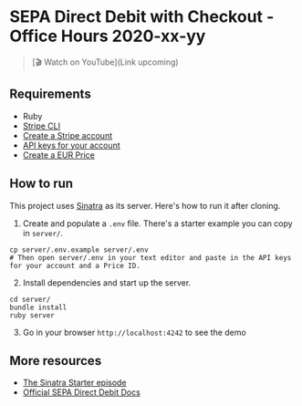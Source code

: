 # SEPA Direct Debit with Checkout - Office Hours 2020-xx-yy

> [🎬 Watch on YouTube](Link upcoming)

## Requirements
* Ruby
* [Stripe CLI](https://github.com/stripe/stripe-cli/)
* [Create a Stripe account](https://dashboard.stripe.com/register)
* [API keys for your account](https://stripe.com/docs/keys)
* [Create a EUR Price](https://stripe.com/docs/payments/checkout/accept-a-payment#create-products-prices-upfront)

## How to run

This project uses [Sinatra](http://sinatrarb.com/) as its server. Here's how to run it after cloning.

1. Create and populate a `.env` file. There's a starter example you can copy in `server/`.

```
cp server/.env.example server/.env
# Then open server/.env in your text editor and paste in the API keys for your account and a Price ID.
```

2. Install dependencies and start up the server.

```
cd server/
bundle install
ruby server
```

3. Go in your browser `http://localhost:4242` to see the demo

## More resources
* [The Sinatra Starter episode](https://www.youtube.com/watch?v=8aA9Enb8NVc)
* [Official SEPA Direct Debit Docs](https://stripe.com/docs/payments/sepa-debit)
